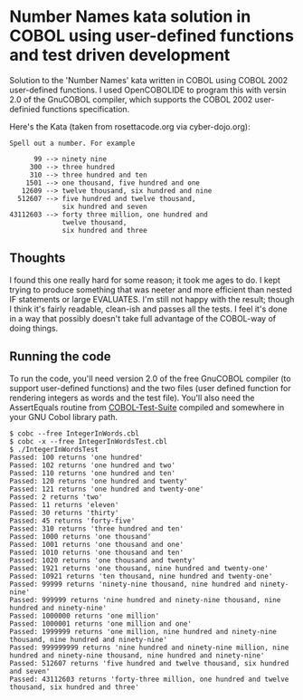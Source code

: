 
# Number Names kata solution in COBOL using user-defined functions and test driven development

Solution to the 'Number Names' kata written in COBOL using COBOL 2002 user-defined functions.  I used OpenCOBOLIDE to program this with versin 2.0 of the GnuCOBOL compiler, which supports the COBOL 2002 user-definied functions specification.

Here's the Kata (taken from rosettacode.org via cyber-dojo.org):

```
Spell out a number. For example

      99 --> ninety nine
     300 --> three hundred
     310 --> three hundred and ten
    1501 --> one thousand, five hundred and one
   12609 --> twelve thousand, six hundred and nine
  512607 --> five hundred and twelve thousand,
             six hundred and seven
43112603 --> forty three million, one hundred and
             twelve thousand,
             six hundred and three
```
## Thoughts
I found this one really hard for some reason; it took me ages to do.  I kept trying to produce
something that was neeter and more efficient than nested IF statements or large EVALUATES.  I'm
still not happy with the result; though I think it's fairly readable, clean-ish and passes all
the tests.  I feel it's done in a way that possibly doesn't take full advantage of the COBOL-way
of doing things.

## Running the code
To run the code, you'll need version 2.0 of the free GnuCOBOL compiler (to support user-defined functions) and the two files (user defined function for rendering integers as words and the test file).  You'll also need the AssertEquals routine from [COBOL-Test-Suite](https://github.com/mikebharris/COBOL-Test-Suite) compiled and somewhere in your GNU Cobol library path.
```
$ cobc --free IntegerInWords.cbl
$ cobc -x --free IntegerInWordsTest.cbl
$ ./IntegerInWordsTest
Passed: 100 returns 'one hundred'
Passed: 102 returns 'one hundred and two'
Passed: 110 returns 'one hundred and ten'
Passed: 120 returns 'one hundred and twenty'
Passed: 121 returns 'one hundred and twenty-one'
Passed: 2 returns 'two'
Passed: 11 returns 'eleven'
Passed: 30 returns 'thirty'
Passed: 45 returns 'forty-five'
Passed: 310 returns 'three hundred and ten'
Passed: 1000 returns 'one thousand'
Passed: 1001 returns 'one thousand and one'
Passed: 1010 returns 'one thousand and ten'
Passed: 1020 returns 'one thousand and twenty'
Passed: 1921 returns 'one thousand, nine hundred and twenty-one'
Passed: 10921 returns 'ten thousand, nine hundred and twenty-one'
Passed: 99999 returns 'ninety-nine thousand, nine hundred and ninety-nine'
Passed: 999999 returns 'nine hundred and ninety-nine thousand, nine hundred and ninety-nine'
Passed: 1000000 returns 'one million'
Passed: 1000001 returns 'one million and one'
Passed: 1999999 returns 'one million, nine hundred and ninety-nine thousand, nine hundred and ninety-nine'
Passed: 999999999 returns 'nine hundred and ninety-nine million, nine hundred and ninety-nine thousand, nine hundred and ninety-nine'
Passed: 512607 returns 'five hundred and twelve thousand, six hundred and seven'
Passed: 43112603 returns 'forty-three million, one hundred and twelve thousand, six hundred and three'
```
